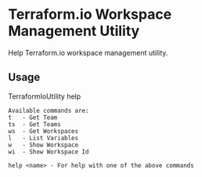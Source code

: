 # Terraform.io Workspace Management Utility
Help Terraform.io workspace management utility.

## Usage
TerraformIoUtility help

    Available commands are:
    t   - Get Team
    ts  - Get Teams
    ws  - Get Workspaces
    l   - List Variables
    w   - Show Workspace
    wi  - Show Workspace Id
    
    help <name> - For help with one of the above commands
    
